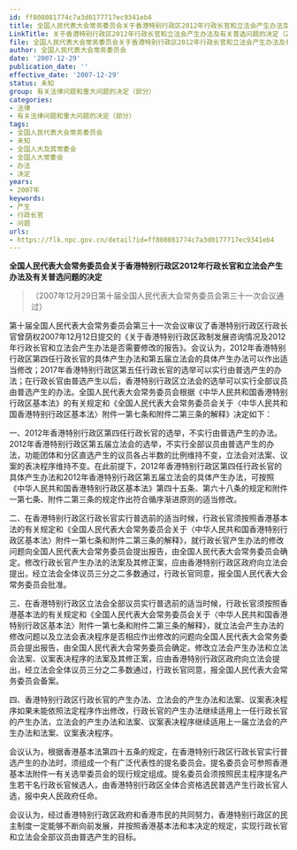 ```yaml
---
id: ff808081774c7a3d0177717ec9341eb4
title: 全国人民代表大会常务委员会关于香港特别行政区2012年行政长官和立法会产生办法及有关普选问题的决定
LinkTitle: 关于香港特别行政区2012年行政长官和立法会产生办法及有关普选问题的决定（2007）
file: 全国人民代表大会常务委员会关于香港特别行政区2012年行政长官和立法会产生办法及有关普选问题的决定_ff808081774c7a3d0177717ec9341eb4.docx
author: 全国人民代表大会常务委员会
date: '2007-12-29'
publication_date: ''
effective_date: '2007-12-29'
status: 未知
group: 有关法律问题和重大问题的决定（部分）
categories:
- 法律
- 有关法律问题和重大问题的决定（部分）
tags:
- 全国人民代表大会常务委员会
- 未知
- 全国人大及其常委会
- 全国人大常委会
- 办法
- 决定
years:
- 2007年
keywords:
- 产生
- 行政长官
- 问题
urls:
- https://flk.npc.gov.cn/detail?id=ff808081774c7a3d0177717ec9341eb4
---
```


**全国人民代表大会常务委员会关于香港特别行政区2012年行政长官和立法会产生办法及有关普选问题的决定**

> （2007年12月29日第十届全国人民代表大会常务委员会第三十一次会议通过）

第十届全国人民代表大会常务委员会第三十一次会议审议了香港特别行政区行政长官曾荫权2007年12月12日提交的《关于香港特别行政区政制发展咨询情况及2012年行政长官和立法会产生办法是否需要修改的报告》。会议认为，2012年香港特别行政区第四任行政长官的具体产生办法和第五届立法会的具体产生办法可以作出适当修改；2017年香港特别行政区第五任行政长官的选举可以实行由普选产生的办法；在行政长官由普选产生以后，香港特别行政区立法会的选举可以实行全部议员由普选产生的办法。全国人民代表大会常务委员会根据《中华人民共和国香港特别行政区基本法》的有关规定和《全国人民代表大会常务委员会关于〈中华人民共和国香港特别行政区基本法〉附件一第七条和附件二第三条的解释》决定如下：

一、2012年香港特别行政区第四任行政长官的选举，不实行由普选产生的办法。2012年香港特别行政区第五届立法会的选举，不实行全部议员由普选产生的办法，功能团体和分区直选产生的议员各占半数的比例维持不变，立法会对法案、议案的表决程序维持不变。在此前提下，2012年香港特别行政区第四任行政长官的具体产生办法和2012年香港特别行政区第五届立法会的具体产生办法，可按照《中华人民共和国香港特别行政区基本法》第四十五条、第六十八条的规定和附件一第七条、附件二第三条的规定作出符合循序渐进原则的适当修改。

二、在香港特别行政区行政长官实行普选前的适当时候，行政长官须按照香港基本法的有关规定和《全国人民代表大会常务委员会关于〈中华人民共和国香港特别行政区基本法〉附件一第七条和附件二第三条的解释》，就行政长官产生办法的修改问题向全国人民代表大会常务委员会提出报告，由全国人民代表大会常务委员会确定。修改行政长官产生办法的法案及其修正案，应由香港特别行政区政府向立法会提出，经立法会全体议员三分之二多数通过，行政长官同意，报全国人民代表大会常务委员会批准。

三、在香港特别行政区立法会全部议员实行普选前的适当时候，行政长官须按照香港基本法的有关规定和《全国人民代表大会常务委员会关于〈中华人民共和国香港特别行政区基本法〉附件一第七条和附件二第三条的解释》，就立法会产生办法的修改问题以及立法会表决程序是否相应作出修改的问题向全国人民代表大会常务委员会提出报告，由全国人民代表大会常务委员会确定。修改立法会产生办法和立法会法案、议案表决程序的法案及其修正案，应由香港特别行政区政府向立法会提出，经立法会全体议员三分之二多数通过，行政长官同意，报全国人民代表大会常务委员会备案。

四、香港特别行政区行政长官的产生办法、立法会的产生办法和法案、议案表决程序如果未能依照法定程序作出修改，行政长官的产生办法继续适用上一任行政长官的产生办法，立法会的产生办法和法案、议案表决程序继续适用上一届立法会的产生办法和法案、议案表决程序。

会议认为，根据香港基本法第四十五条的规定，在香港特别行政区行政长官实行普选产生的办法时，须组成一个有广泛代表性的提名委员会。提名委员会可参照香港基本法附件一有关选举委员会的现行规定组成。提名委员会须按照民主程序提名产生若干名行政长官候选人，由香港特别行政区全体合资格选民普选产生行政长官人选，报中央人民政府任命。

会议认为，经过香港特别行政区政府和香港市民的共同努力，香港特别行政区的民主制度一定能够不断向前发展，并按照香港基本法和本决定的规定，实现行政长官和立法会全部议员由普选产生的目标。
